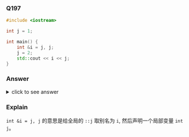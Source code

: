 ### Q197

```cpp
#include <iostream>

int j = 1;

int main() {
    int &i = j, j;
    j = 2;
    std::cout << i << j;
}
```

### Answer

<details>
    <summary>click to see answer</summary>
    12
</details>

### Explain

`int &i = j, j` 的意思是给全局的 `::j` 取别名为 `i`, 然后声明一个局部变量 `int j`。